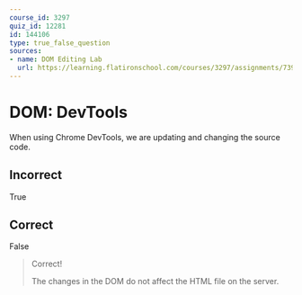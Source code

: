 ```yaml
---
course_id: 3297
quiz_id: 12281
id: 144106
type: true_false_question
sources:
- name: DOM Editing Lab
  url: https://learning.flatironschool.com/courses/3297/assignments/73927?module_item_id=143594
---
```


# DOM: DevTools

When using Chrome DevTools, we are updating and changing the source code.

## Incorrect

True

## Correct

False

> Correct!
> 
> The changes in the DOM do not affect the HTML file on the server.&nbsp;
